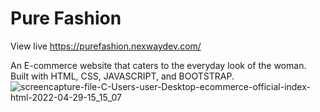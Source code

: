 # Pure Fashion

View live  https://purefashion.nexwaydev.com/

An E-commerce website that caters to the everyday look of the woman. Built with HTML, CSS, JAVASCRIPT, and BOOTSTRAP.
![screencapture-file-C-Users-user-Desktop-ecommerce-official-index-html-2022-04-29-15_15_07](https://user-images.githubusercontent.com/103048589/171069501-4fa34d9a-8886-4498-ada5-3987f642bd89.png)
